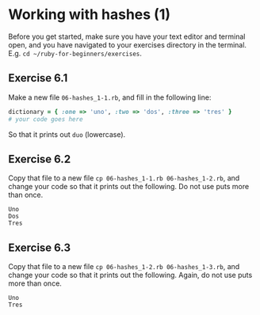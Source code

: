 # Working with hashes (1)

Before you get started, make sure you have your text editor and terminal open,
and you have navigated to your exercises directory in the terminal. E.g. `cd
~/ruby-for-beginners/exercises`.

## Exercise 6.1

Make a new file `06-hashes_1-1.rb`, and fill in the following line:

```ruby
dictionary = { :one => 'uno', :two => 'dos', :three => 'tres' }
# your code goes here
```

So that it prints out `duo` (lowercase).

## Exercise 6.2

Copy that file to a new file `cp 06-hashes_1-1.rb 06-hashes_1-2.rb`, and change your
code so that it prints out the following. Do not use puts more than once.

```
Uno
Dos
Tres
```

## Exercise 6.3

Copy that file to a new file `cp 06-hashes_1-2.rb 06-hashes_1-3.rb`, and change your
code so that it prints out the following. Again, do not use puts more than
once.

```
Uno
Tres
```
